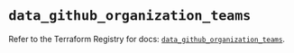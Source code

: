 # `data_github_organization_teams`

Refer to the Terraform Registry for docs: [`data_github_organization_teams`](https://registry.terraform.io/providers/integrations/github/6.2.1/docs/data-sources/organization_teams).
